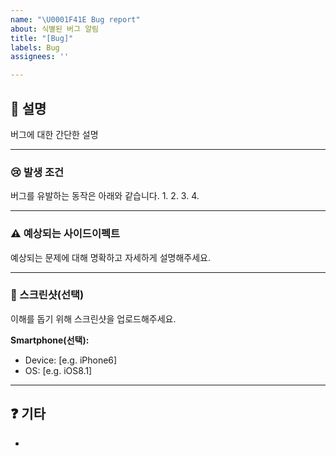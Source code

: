 ```yaml
---
name: "\U0001F41E Bug report"
about: 식별된 버그 알림
title: "[Bug]"
labels: Bug
assignees: ''

---
```


## 📓 설명
버그에 대한 간단한 설명

----- 

### 😢 발생 조건
버그를 유발하는 동작은 아래와 같습니다.
1. 
2. 
3. 
4. 

----- 

### ⚠️ 예상되는 사이드이펙트
예상되는 문제에 대해 명확하고 자세하게 설명해주세요.

----- 

### 📸 스크린샷(선택)
이해를 돕기 위해 스크린샷을 업로드해주세요.

**Smartphone(선택):**
 - Device: [e.g. iPhone6]
 - OS: [e.g. iOS8.1]

----- 

## ❓ 기타
-
